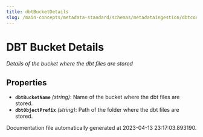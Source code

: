```yaml
---
title: dbtBucketDetails
slug: /main-concepts/metadata-standard/schemas/metadataingestion/dbtconfig/dbtbucketdetails
---
```


# DBT Bucket Details

*Details of the bucket where the dbt files are stored*

## Properties

- **`dbtBucketName`** *(string)*: Name of the bucket where the dbt files are stored.
- **`dbtObjectPrefix`** *(string)*: Path of the folder where the dbt files are stored.


Documentation file automatically generated at 2023-04-13 23:17:03.893190.
